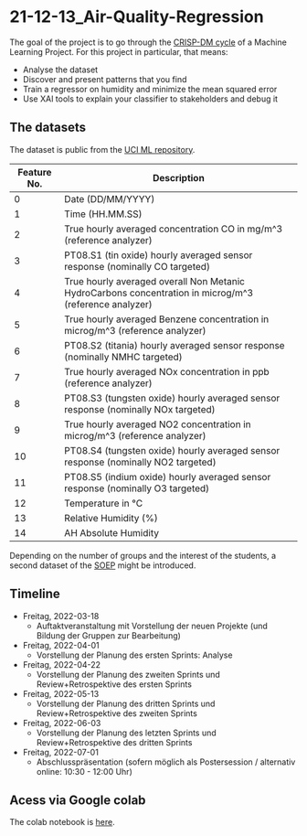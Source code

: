 # 21-12-13_Air-Quality-Regression

The goal of the project is to go through the [CRISP-DM cycle](https://www.atr-software.de/leistungen/ki/) of a Machine Learning Project.
For this project in particular, that means:
- Analyse the dataset 
- Discover and present patterns that you find
- Train a regressor on humidity and minimize the mean squared error
- Use XAI tools to explain your classifier to stakeholders and debug it

## The datasets
The dataset is public from the [UCI ML repository](https://archive.ics.uci.edu/ml/datasets/air+quality).

| **Feature No.** | **Description**                                                                                          |
|-----------------|----------------------------------------------------------------------------------------------------------|
| 0               | Date (DD/MM/YYYY)                                                                                        |
| 1               | Time (HH.MM.SS)                                                                                          |
| 2               | True hourly averaged concentration CO in mg/m^3 (reference analyzer)                                     |
| 3               | PT08.S1 (tin oxide) hourly averaged sensor response (nominally CO   targeted)                            |
| 4               | True hourly averaged overall Non Metanic HydroCarbons concentration in   microg/m^3 (reference analyzer) |
| 5               | True hourly averaged Benzene concentration in microg/m^3 (reference   analyzer)                          |
| 6               | PT08.S2 (titania) hourly averaged sensor response (nominally NMHC   targeted)                            |
| 7               | True hourly averaged NOx concentration in ppb (reference analyzer)                                       |
| 8               | PT08.S3 (tungsten oxide) hourly averaged sensor response (nominally NOx   targeted)                      |
| 9               | True hourly averaged NO2 concentration in microg/m^3 (reference analyzer)                                |
| 10              | PT08.S4 (tungsten oxide) hourly averaged sensor response (nominally NO2   targeted)                      |
| 11              | PT08.S5 (indium oxide) hourly averaged sensor response (nominally O3   targeted)                         |
| 12              | Temperature in °C                                                                                        |
| 13              | Relative Humidity (%)                                                                                    |
| 14              | AH Absolute Humidity                                                                                     |

Depending on the number of groups and the interest of the students, a second dataset of the [SOEP](https://www.diw.de/en/diw_01.c.678568.en/research_data_center_soep.html) might be introduced.

## Timeline
- Freitag, 2022-03-18    
  - Auftaktveranstaltung mit Vorstellung der neuen Projekte (und Bildung der Gruppen zur Bearbeitung)
- Freitag, 2022-04-01
  - Vorstellung der Planung des ersten Sprints: Analyse
- Freitag, 2022-04-22   
  - Vorstellung der Planung des zweiten Sprints und  Review+Retrospektive des ersten Sprints
- Freitag, 2022-05-13
  - Vorstellung der Planung des dritten Sprints und Review+Retrospektive des zweiten Sprints
- Freitag, 2022-06-03 
  - Vorstellung der Planung des letzten Sprints und Review+Retrospektive des dritten Sprints
- Freitag, 2022-07-01
  - Abschlusspräsentation (sofern möglich als Postersession / alternativ online: 10:30 - 12:00 Uhr)

## Acess via Google colab
The colab notebook is [here](https://colab.research.google.com/drive/12Tww4mLmj0uLmoB9PnHVsYxPP9ouQRhN?usp=sharing).

